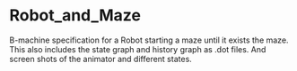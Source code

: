 # Robot_and_Maze
B-machine specification for a Robot starting a maze until it exists the maze.<br>
This also includes the state graph and history graph as .dot files. And screen shots of the animator and different states.
